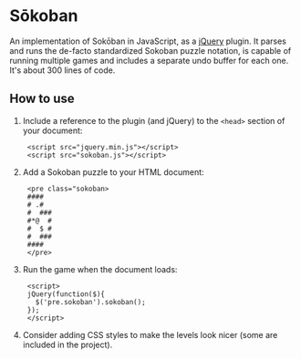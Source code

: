 # Sōkoban

An implementation of Sokōban in JavaScript, as a [jQuery] plugin. It parses and runs the de-facto standardized Sokoban puzzle notation, is capable of running multiple games and includes a separate undo buffer for each one. It's about 300 lines of code.

## How to use

1. Include a reference to the plugin (and jQuery) to the `<head>` section of your document:

        <script src="jquery.min.js"></script>
        <script src="sokoban.js"></script>


2. Add a Sokoban puzzle to your HTML document:

        <pre class="sokoban>
        ####
        # .#
        #  ###
        #*@  #
        #  $ #
        #  ###
        ####
        </pre>

3. Run the game when the document loads:

        <script>
        jQuery(function($){
          $('pre.sokoban').sokoban();
        });
        </script>




  [jQuery]: http://query.com/

4. Consider adding CSS styles to make the levels look nicer (some are included in the project).
